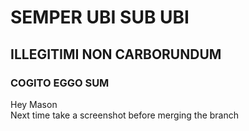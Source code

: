# SEMPER UBI SUB UBI
## ILLEGITIMI NON CARBORUNDUM
### COGITO EGGO SUM
Hey Mason  
Next time take a screenshot
before merging the branch
